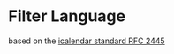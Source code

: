 # Filter Language

based on the [icalendar standard RFC 2445](https://www.rfc-editor.org/rfc/rfc2445)

